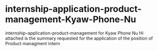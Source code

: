 # internship-application-product-management-Kyaw-Phone-Nu
internship-application-product-management for Kyaw Phone Nu
Hi attached is the summary requested for the application of the position of Product managment intern
